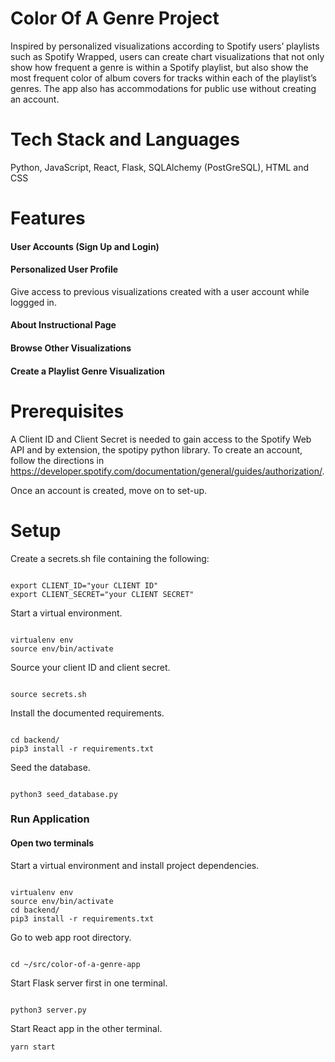 # Color Of A Genre Project
Inspired by personalized visualizations according to Spotify users’ playlists such as Spotify Wrapped, users can create chart visualizations that not only show how frequent a genre is within a Spotify playlist, but also show the most frequent color of album covers for tracks within each of the playlist’s genres. The app also has accommodations for public use without creating an account. 

# Tech Stack and Languages
Python, JavaScript, React, Flask, SQLAlchemy (PostGreSQL), HTML and CSS

# Features
#### User Accounts (Sign Up and Login)

#### Personalized User Profile 
Give access to previous visualizations created with a user account while loggged in. 

#### About Instructional Page 

#### Browse Other Visualizations

#### Create a Playlist Genre Visualization

# Prerequisites
A Client ID and Client Secret is needed to gain access to the Spotify Web API and by extension, the spotipy python library. To create an account, follow the directions in https://developer.spotify.com/documentation/general/guides/authorization/.

Once an account is created, move on to set-up.

# Setup

Create a secrets.sh file containing the following:

```

export CLIENT_ID="your CLIENT ID"
export CLIENT_SECRET="your CLIENT SECRET"

```

Start a virtual environment.

```

virtualenv env
source env/bin/activate

```

Source your client ID and client secret. 

```

source secrets.sh

```

Install the documented requirements. 

```

cd backend/
pip3 install -r requirements.txt

```

Seed the database.

```

python3 seed_database.py

```

### Run Application

#### Open two terminals
Start a virtual environment and install project dependencies.

```

virtualenv env
source env/bin/activate
cd backend/
pip3 install -r requirements.txt

```

Go to web app root directory.

```

cd ~/src/color-of-a-genre-app

```

Start Flask server first in one terminal.

```

python3 server.py

```


Start React app in the other terminal.

```
yarn start

```